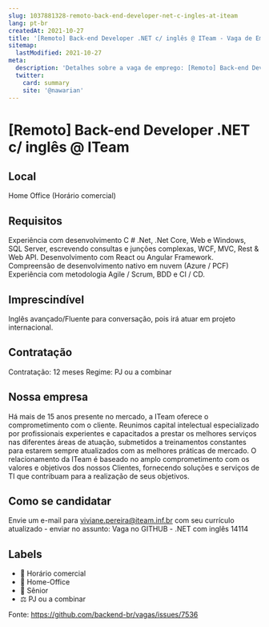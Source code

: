 ```yaml
---
slug: 1037881328-remoto-back-end-developer-net-c-ingles-at-iteam
lang: pt-br
createdAt: 2021-10-27
title: '[Remoto] Back-end Developer .NET c/ inglês @ ITeam - Vaga de Emprego'
sitemap:
  lastModified: 2021-10-27
meta:
  description: 'Detalhes sobre a vaga de emprego: [Remoto] Back-end Developer .NET c/ inglês @ ITeam'
  twitter:
    card: summary
    site: '@nawarian'
---
```


# [Remoto] Back-end Developer .NET c/ inglês @ ITeam

<!--
==================================================
POR FAVOR, SÓ POSTE SE A VAGA FOR PARA TRABALHAR COM REACT OU TECNOLOGIAS DO ECOSSISTEMA!

Exemplo: [São Paulo] Developer na NOME DA EMPRESA`
==================================================
-->


## Local

Home Office (Horário comercial)

## Requisitos

Experiência com desenvolvimento C # .Net, .Net Core, Web e Windows, SQL Server, escrevendo consultas e junções complexas, WCF, MVC, Rest & Web API.
Desenvolvimento com React ou Angular Framework.
Compreensão de desenvolvimento nativo em nuvem (Azure / PCF)
Experiência com metodologia Agile / Scrum, BDD e CI / CD.

## Imprescindível 

Inglês avançado/Fluente para conversação, pois irá atuar em projeto internacional.

## Contratação

Contratação: 12 meses
Regime: PJ ou a combinar

## Nossa empresa

Há mais de 15 anos presente no mercado, a ITeam oferece o comprometimento com o cliente.
Reunimos capital intelectual especializado por profissionais experientes e capacitados a prestar os melhores serviços nas diferentes áreas de atuação, submetidos a treinamentos constantes para estarem sempre atualizados com as melhores práticas de mercado. 
O relacionamento da ITeam é baseado no amplo comprometimento com os valores e objetivos dos nossos Clientes, fornecendo soluções e serviços de TI que contribuam para a realização de seus objetivos.

## Como se candidatar

Envie um e-mail para viviane.pereira@iteam.inf.br com seu currículo atualizado - enviar no assunto: Vaga no GITHUB - .NET com inglês 14114

## Labels

- 🏢 Horário comercial
- 🏢 Home-Office
- 👨 Sênior
- ⚖️ PJ ou a combinar


Fonte: https://github.com/backend-br/vagas/issues/7536